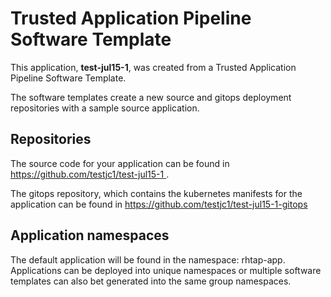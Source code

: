 # Trusted Application Pipeline Software Template

This application, **test-jul15-1**, was created from a Trusted Application Pipeline Software Template.

The software templates create a new source and gitops deployment repositories with a sample source application. 

## Repositories

The source code for your application can be found in [https://github.com/testjc1/test-jul15-1 ](https://github.com/testjc1/test-jul15-1 ).
 
The gitops repository, which contains the kubernetes manifests for the application can be found in 
[https://github.com/testjc1/test-jul15-1-gitops ](https://github.com/testjc1/test-jul15-1-gitops ) 

## Application namespaces 

The default application will be found in the namespace: rhtap-app. Applications can be deployed into unique namespaces or multiple software templates can also bet generated into the same group namespaces.  